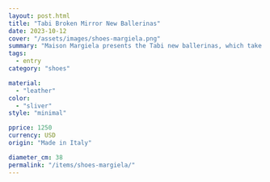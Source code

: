 ```yaml
---
layout: post.html
title: "Tabi Broken Mirror New Ballerinas"
date: 2023-10-12
cover: "/assets/images/shoes-margiela.png"
summary: "Maison Margiela presents the Tabi new ballerinas, which take their design from ballerina shoes in the house archives. "
tags:
  - entry
category: "shoes"

material:
  - "leather"
color:
  - "sliver"
style: "minimal"

pprice: 1250           
currency: USD  
origin: "Made in Italy"

diameter_cm: 38
permalink: "/items/shoes-margiela/"
---
```


